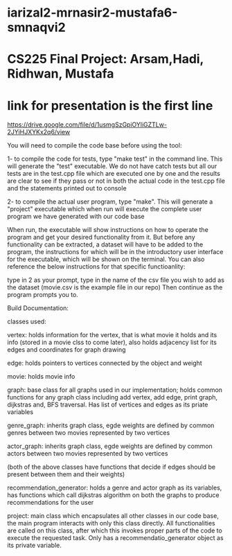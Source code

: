 # iarizal2-mrnasir2-mustafa6-smnaqvi2
# CS225 Final Project: Arsam,Hadi, Ridhwan, Mustafa
# link for presentation is the first line
https://drive.google.com/file/d/1usmgSzGpiOYliGZTLw-2JYiHJXYKx2q6/view

You will need to compile the code base before using the tool:

1- to compile the code for tests, type "make test" in the command line. This will generate the "test" executable. We do not have catch tests but all our tests are in the test.cpp file which are executed one by one and the results are clear to see if they pass or not in both the actual code in the test.cpp file and the statements printed out to console

2- to compile the actual user program, type "make". This will generate a "project" executable which when run will execute the complete user program we have generated with our code base

When run, the executable will show instructions on how to operate the program and get your desired functionality from it. 
But before any functionality can be extracted, a dataset will have to be added to the program, the instructions for which will be in the introductory user interface for the executable, which will be shown on the terminal.
You can also reference the below instructions for that specific functioanlity:

type in 2 as your prompt,
type in the name of the csv file you wish to add as the dataset (movie.csv is the example file in our repo)
Then continue as the program prompts you to.

Build Documentation:

classes used:

vertex: holds information for the vertex, that is what movie it holds and its info (stored in a movie clss to come later), also holds adjacency list for its edges and coordinates for graph drawing

edge: holds pointers to vertices connected by the object and weight

movie: holds movie info

graph: base class for all graphs used in our implementation; holds common functions for any graph class including add vertex, add edge, print graph, dijkstras and, BFS traversal. Has list of vertices and edges as its priate variables

genre_graph: inherits graph class, egde weights are defined by common genres between two movies represented by two vertices

actor_graph: inherits graph class, egde weights are defined by common actors between two movies represented by two vertices

(both of the above classes have functions that decide if edges should be present between them and their weights)

recommendation_generator: holds a genre and actor graph as its variables, has functions which call dijkstras algorithm on both the graphs to produce recommendations for the user

project: main class which encapsulates all other classes in our code base, the main program interacts with only this class directly. All functionalities are called on this class, after which this invokes proper parts of the code to execute the requested task. Only has a recommendatio_generator object as its private variable.
